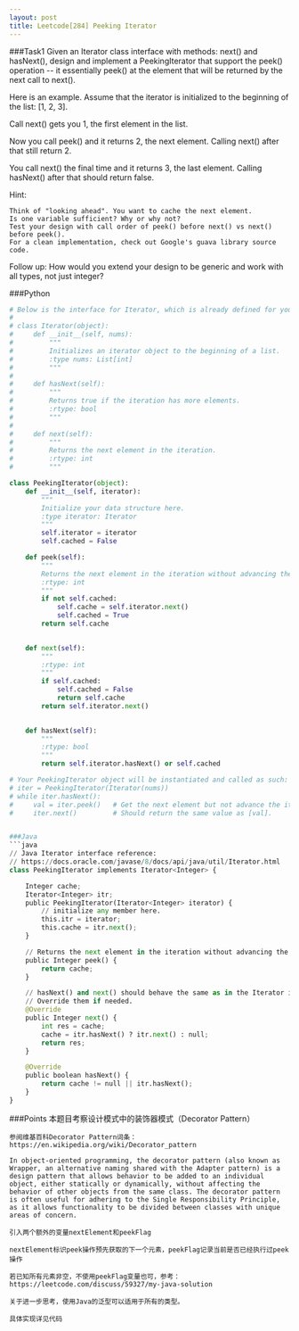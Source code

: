 ```yaml
---
layout: post
title: Leetcode[284] Peeking Iterator
---
```

###Task1
Given an Iterator class interface with methods: next() and hasNext(), design and implement a PeekingIterator that support the peek() operation -- it essentially peek() at the element that will be returned by the next call to next().

Here is an example. Assume that the iterator is initialized to the beginning of the list: [1, 2, 3].

Call next() gets you 1, the first element in the list.

Now you call peek() and it returns 2, the next element. Calling next() after that still return 2.

You call next() the final time and it returns 3, the last element. Calling hasNext() after that should return false.

Hint:

	Think of "looking ahead". You want to cache the next element.
	Is one variable sufficient? Why or why not?
	Test your design with call order of peek() before next() vs next() before peek().
	For a clean implementation, check out Google's guava library source code.
Follow up: How would you extend your design to be generic and work with all types, not just integer?

###Python
```python
# Below is the interface for Iterator, which is already defined for you.
#
# class Iterator(object):
#     def __init__(self, nums):
#         """
#         Initializes an iterator object to the beginning of a list.
#         :type nums: List[int]
#         """
#
#     def hasNext(self):
#         """
#         Returns true if the iteration has more elements.
#         :rtype: bool
#         """
#
#     def next(self):
#         """
#         Returns the next element in the iteration.
#         :rtype: int
#         """

class PeekingIterator(object):
    def __init__(self, iterator):
        """
        Initialize your data structure here.
        :type iterator: Iterator
        """
        self.iterator = iterator
        self.cached = False

    def peek(self):
        """
        Returns the next element in the iteration without advancing the iterator.
        :rtype: int
        """
        if not self.cached:
            self.cache = self.iterator.next()
            self.cached = True
        return self.cache
        

    def next(self):
        """
        :rtype: int
        """
        if self.cached:
            self.cached = False
            return self.cache
        return self.iterator.next()
        

    def hasNext(self):
        """
        :rtype: bool
        """
        return self.iterator.hasNext() or self.cached

# Your PeekingIterator object will be instantiated and called as such:
# iter = PeekingIterator(Iterator(nums))
# while iter.hasNext():
#     val = iter.peek()   # Get the next element but not advance the iterator.
#     iter.next()         # Should return the same value as [val].


###Java
```java
// Java Iterator interface reference:
// https://docs.oracle.com/javase/8/docs/api/java/util/Iterator.html
class PeekingIterator implements Iterator<Integer> {

    Integer cache;
    Iterator<Integer> itr;
	public PeekingIterator(Iterator<Integer> iterator) {
	    // initialize any member here.
	    this.itr = iterator;
	    this.cache = itr.next();
	}

    // Returns the next element in the iteration without advancing the iterator.
	public Integer peek() {
        return cache;
	}

	// hasNext() and next() should behave the same as in the Iterator interface.
	// Override them if needed.
	@Override
	public Integer next() {
	    int res = cache;
	    cache = itr.hasNext() ? itr.next() : null;
	    return res;
	}

	@Override
	public boolean hasNext() {
	    return cache != null || itr.hasNext();
	}
}
```

###Points
	本题目考察设计模式中的装饰器模式（Decorator Pattern）
	
	参阅维基百科Decorator Pattern词条：https://en.wikipedia.org/wiki/Decorator_pattern
	
	In object-oriented programming, the decorator pattern (also known as Wrapper, an alternative naming shared with the Adapter pattern) is a design pattern that allows behavior to be added to an individual object, either statically or dynamically, without affecting the behavior of other objects from the same class. The decorator pattern is often useful for adhering to the Single Responsibility Principle, as it allows functionality to be divided between classes with unique areas of concern.
	
	引入两个额外的变量nextElement和peekFlag
	
	nextElement标识peek操作预先获取的下一个元素，peekFlag记录当前是否已经执行过peek操作
	
	若已知所有元素非空，不使用peekFlag变量也可，参考：https://leetcode.com/discuss/59327/my-java-solution
	
	关于进一步思考，使用Java的泛型可以适用于所有的类型。
	
	具体实现详见代码
	